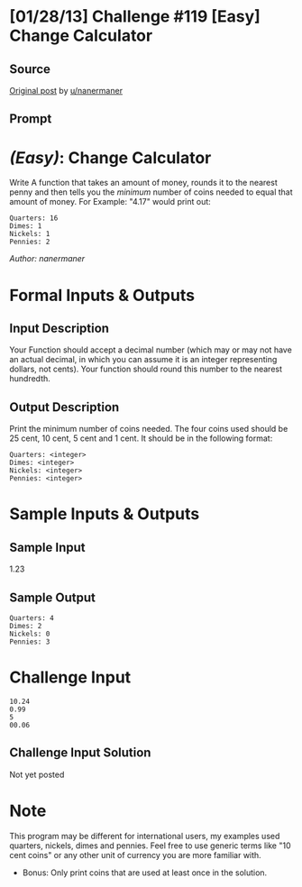 # [01/28/13] Challenge #119 [Easy] Change Calculator

## Source

[Original post](https://old.reddit.com/r/dailyprogrammer/comments/17f3y2/012813_challenge_119_easy_change_calculator/) by [u/nanermaner](https://old.reddit.com/user/nanermaner)

## Prompt


# [](#EasyIcon) *(Easy)*: Change Calculator
Write A function that takes an amount of money, rounds it to the nearest penny and then tells you the *minimum* number of coins needed to equal that amount of money. For Example: "4.17" would print out:

    Quarters: 16
    Dimes: 1
    Nickels: 1
    Pennies: 2


*Author: nanermaner*
# Formal Inputs & Outputs
## Input Description
Your Function should accept a decimal number (which may or may not have an actual decimal, in which you can assume it is an integer representing dollars, not cents). Your function should round this number to the nearest hundredth.
## Output Description
Print the minimum number of coins needed. The four coins used should be 25 cent, 10 cent, 5 cent and 1 cent. It should be in the following format:

    Quarters: <integer>
    Dimes: <integer>
    Nickels: <integer>
    Pennies: <integer>

# Sample Inputs & Outputs
## Sample Input
1.23
## Sample Output
    Quarters: 4
    Dimes: 2
    Nickels: 0
    Pennies: 3
# Challenge Input
    10.24
    0.99
    5
    00.06
## Challenge Input Solution
Not yet posted
# Note
This program may be different for international users, my examples used quarters, nickels, dimes and pennies. Feel free to use generic terms like "10 cent coins" or any other unit of currency you are more familiar with.

* Bonus: Only print coins that are used at least once in the solution.


